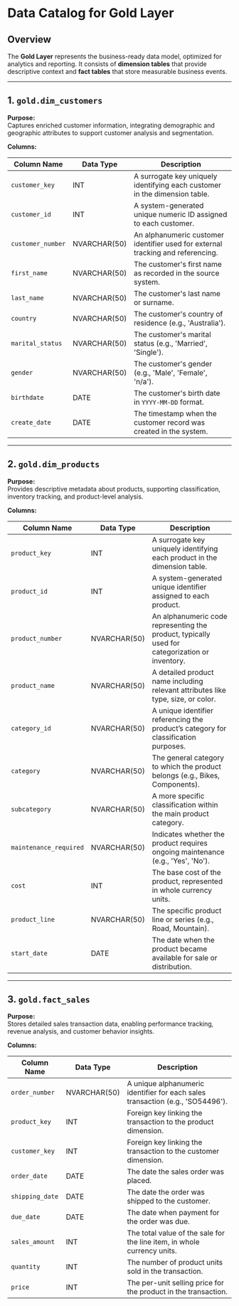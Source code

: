 # Data Catalog for Gold Layer

## Overview

The **Gold Layer** represents the business-ready data model, optimized for analytics and reporting. It consists of **dimension tables** that provide descriptive context and **fact tables** that store measurable business events.

---

## 1. `gold.dim_customers`

**Purpose:**  
Captures enriched customer information, integrating demographic and geographic attributes to support customer analysis and segmentation.

**Columns:**

| Column Name     | Data Type     | Description |
|------------------|---------------|-------------|
| `customer_key`     | INT           | A surrogate key uniquely identifying each customer in the dimension table. |
| `customer_id`      | INT           | A system-generated unique numeric ID assigned to each customer. |
| `customer_number`  | NVARCHAR(50)  | An alphanumeric customer identifier used for external tracking and referencing. |
| `first_name`       | NVARCHAR(50)  | The customer's first name as recorded in the source system. |
| `last_name`        | NVARCHAR(50)  | The customer's last name or surname. |
| `country`          | NVARCHAR(50)  | The customer's country of residence (e.g., 'Australia'). |
| `marital_status`   | NVARCHAR(50)  | The customer's marital status (e.g., 'Married', 'Single'). |
| `gender`           | NVARCHAR(50)  | The customer's gender (e.g., 'Male', 'Female', 'n/a'). |
| `birthdate`        | DATE          | The customer's birth date in `YYYY-MM-DD` format. |
| `create_date`      | DATE          | The timestamp when the customer record was created in the system. |

---

## 2. `gold.dim_products`

**Purpose:**  
Provides descriptive metadata about products, supporting classification, inventory tracking, and product-level analysis.

**Columns:**

| Column Name         | Data Type     | Description |
|----------------------|---------------|-------------|
| `product_key`          | INT           | A surrogate key uniquely identifying each product in the dimension table. |
| `product_id`           | INT           | A system-generated unique identifier assigned to each product. |
| `product_number`       | NVARCHAR(50)  | An alphanumeric code representing the product, typically used for categorization or inventory. |
| `product_name`         | NVARCHAR(50)  | A detailed product name including relevant attributes like type, size, or color. |
| `category_id`          | NVARCHAR(50)  | A unique identifier referencing the product’s category for classification purposes. |
| `category`             | NVARCHAR(50)  | The general category to which the product belongs (e.g., Bikes, Components). |
| `subcategory`          | NVARCHAR(50)  | A more specific classification within the main product category. |
| `maintenance_required` | NVARCHAR(50)  | Indicates whether the product requires ongoing maintenance (e.g., 'Yes', 'No'). |
| `cost`                 | INT           | The base cost of the product, represented in whole currency units. |
| `product_line`         | NVARCHAR(50)  | The specific product line or series (e.g., Road, Mountain). |
| `start_date`           | DATE          | The date when the product became available for sale or distribution. |

---

## 3. `gold.fact_sales`

**Purpose:**  
Stores detailed sales transaction data, enabling performance tracking, revenue analysis, and customer behavior insights.

**Columns:**

| Column Name     | Data Type     | Description |
|------------------|---------------|-------------|
| `order_number`     | NVARCHAR(50)  | A unique alphanumeric identifier for each sales transaction (e.g., 'SO54496'). |
| `product_key`      | INT           | Foreign key linking the transaction to the product dimension. |
| `customer_key`     | INT           | Foreign key linking the transaction to the customer dimension. |
| `order_date`       | DATE          | The date the sales order was placed. |
| `shipping_date`    | DATE          | The date the order was shipped to the customer. |
| `due_date`         | DATE          | The date when payment for the order was due. |
| `sales_amount`     | INT           | The total value of the sale for the line item, in whole currency units. |
| `quantity`         | INT           | The number of product units sold in the transaction. |
| `price`            | INT           | The per-unit selling price for the product in the transaction. |
